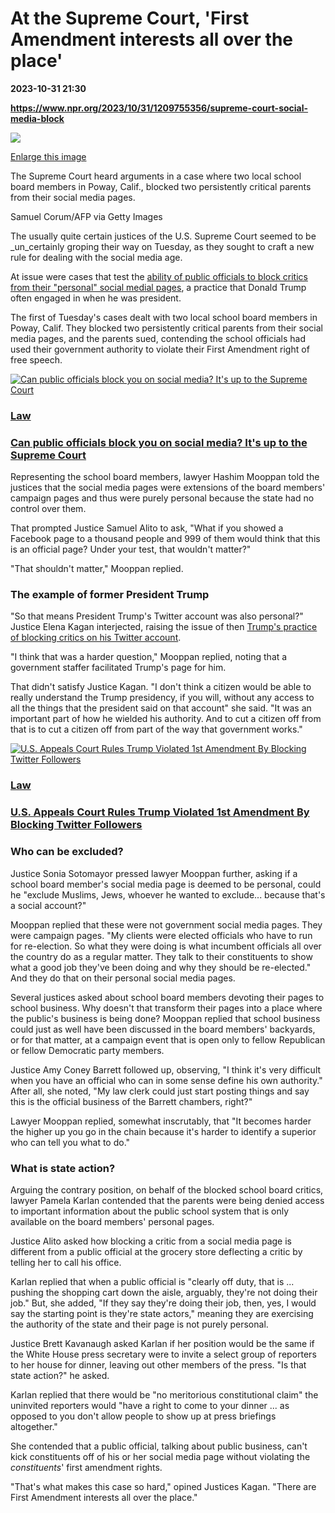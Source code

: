 # At the Supreme Court, 'First Amendment interests all over the place'

**2023-10-31 21:30**

**https://www.npr.org/2023/10/31/1209755356/supreme-court-social-media-block**

 ![](https://media.npr.org/assets/img/2023/10/31/gettyimages-1241557418-f9a9d1c07eb9910c4f73de718c37293cd7475901-s1100-c50.jpg) 

[Enlarge this image](https://media.npr.org/assets/img/2023/10/31/gettyimages-1241557418-f9a9d1c07eb9910c4f73de718c37293cd7475901-s1200.jpg)

The Supreme Court heard arguments in a case where two local school board members in Poway, Calif., blocked two persistently critical parents from their social media pages.

Samuel Corum/AFP via Getty Images

The usually quite certain justices of the U.S. Supreme Court seemed to be _un_certainly groping their way on Tuesday, as they sought to craft a new rule for dealing with the social media age.

At issue were cases that test the [ability of public officials to block critics from their "personal" social medial pages](https://www.npr.org/2023/10/31/1208256078/supreme-court-social-media-public-officials-blocking), a practice that Donald Trump often engaged in when he was president.

The first of Tuesday's cases dealt with two local school board members in Poway, Calif. They blocked two persistently critical parents from their social media pages, and the parents sued, contending the school officials had used their government authority to violate their First Amendment right of free speech.

[![Can public officials block you on social media? It's up to the Supreme Court](https://media.npr.org/assets/img/2023/10/30/gettyimages-1367049952-3-_sq-92faa026e8e3e49be93c7712ffca9ca27fe3aa36-s100-c15.jpg)](https://www.npr.org/2023/10/31/1208256078/supreme-court-social-media-public-officials-blocking)

### [Law](https://www.npr.org/sections/law/)

### [Can public officials block you on social media? It's up to the Supreme Court](https://www.npr.org/2023/10/31/1208256078/supreme-court-social-media-public-officials-blocking)

Representing the school board members, lawyer Hashim Mooppan told the justices that the social media pages were extensions of the board members' campaign pages and thus were purely personal because the state had no control over them.

That prompted Justice Samuel Alito to ask, "What if you showed a Facebook page to a thousand people and 999 of them would think that this is an official page? Under your test, that wouldn't matter?"

"That shouldn't matter," Mooppan replied.

### The example of former President Trump

"So that means President Trump's Twitter account was also personal?" Justice Elena Kagan interjected, raising the issue of then [Trump's practice of blocking critics on his Twitter account](https://www.npr.org/2019/07/09/739906562/u-s-appeals-court-rules-trump-violated-first-amendment-by-blocking-twitter-follo).

"I think that was a harder question," Mooppan replied, noting that a government staffer facilitated Trump's page for him.

That didn't satisfy Justice Kagan. "I don't think a citizen would be able to really understand the Trump presidency, if you will, without any access to all the things that the president said on that account" she said. "It was an important part of how he wielded his authority. And to cut a citizen off from that is to cut a citizen off from part of the way that government works."

[![U.S. Appeals Court Rules Trump Violated 1st Amendment By Blocking Twitter Followers](https://media.npr.org/assets/img/2019/07/09/ap_19178571298422_sq-faae547edee5af2bcbeb29e30be26a7cc1fef15b-s100-c15.jpg)](https://www.npr.org/2019/07/09/739906562/u-s-appeals-court-rules-trump-violated-first-amendment-by-blocking-twitter-follo)

### [Law](https://www.npr.org/sections/law/)

### [U.S. Appeals Court Rules Trump Violated 1st Amendment By Blocking Twitter Followers](https://www.npr.org/2019/07/09/739906562/u-s-appeals-court-rules-trump-violated-first-amendment-by-blocking-twitter-follo)

### Who can be excluded?

Justice Sonia Sotomayor pressed lawyer Mooppan further, asking if a school board member's social media page is deemed to be personal, could he "exclude Muslims, Jews, whoever he wanted to exclude... because that's a social account?"

Mooppan replied that these were not government social media pages. They were campaign pages. "My clients were elected officials who have to run for re-election. So what they were doing is what incumbent officials all over the country do as a regular matter. They talk to their constituents to show what a good job they've been doing and why they should be re-elected." And they do that on their personal social media pages.

Several justices asked about school board members devoting their pages to school business. Why doesn't that transform their pages into a place where the public's business is being done? Mooppan replied that school business could just as well have been discussed in the board members' backyards, or for that matter, at a campaign event that is open only to fellow Republican or fellow Democratic party members.

Justice Amy Coney Barrett followed up, observing, "I think it's very difficult when you have an official who can in some sense define his own authority." After all, she noted, "My law clerk could just start posting things and say this is the official business of the Barrett chambers, right?"

Lawyer Mooppan replied, somewhat inscrutably, that "It becomes harder the higher up you go in the chain because it's harder to identify a superior who can tell you what to do."

### What is state action?

Arguing the contrary position, on behalf of the blocked school board critics, lawyer Pamela Karlan contended that the parents were being denied access to important information about the public school system that is only available on the board members' personal pages.

Justice Alito asked how blocking a critic from a social media page is different from a public official at the grocery store deflecting a critic by telling her to call his office.

Karlan replied that when a public official is "clearly off duty, that is ... pushing the shopping cart down the aisle, arguably, they're not doing their job." But, she added, "If they say they're doing their job, then, yes, I would say the starting point is they're state actors," meaning they are exercising the authority of the state and their page is not purely personal.

Justice Brett Kavanaugh asked Karlan if her position would be the same if the White House press secretary were to invite a select group of reporters to her house for dinner, leaving out other members of the press. "Is that state action?" he asked.

Karlan replied that there would be "no meritorious constitutional claim" the uninvited reporters would "have a right to come to your dinner ... as opposed to you don't allow people to show up at press briefings altogether."

She contended that a public official, talking about public business, can't kick constituents off of his or her social media page without violating the _constituents_' first amendment rights.

"That's what makes this case so hard," opined Justices Kagan. "There are First Amendment interests all over the place."